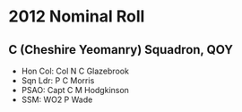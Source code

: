 # 2012 Nominal Roll

## C (Cheshire Yeomanry) Squadron, QOY

* Hon Col: Col N C Glazebrook
* Sqn Ldr: P C Morris
* PSAO: Capt C M Hodgkinson
* SSM: WO2 P Wade
